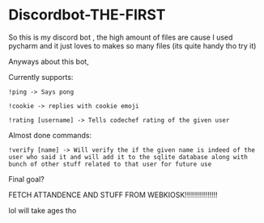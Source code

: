 # Discordbot-THE-FIRST

So this is my discord bot , the high amount of files are cause I used pycharm and it just loves to makes so many files (its quite handy tho try it)

Anyways about this bot,

Currently supports:


    !ping -> Says pong

    !cookie -> replies with cookie emoji

    !rating [username] -> Tells codechef rating of the given user
 
 
Almost done commands:

    !verify [name] -> Will verify the if the given name is indeed of the user who said it and will add it to the sqlite database along with bunch of other stuff related to that user for future use
 
 
Final goal?

   FETCH ATTANDENCE AND STUFF FROM WEBKIOSK!!!!!!!!!!!!!!!!

   lol will take ages tho
